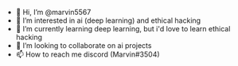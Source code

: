- 👋 Hi, I’m @marvin5567
- 👀 I’m interested in ai (deep learning) and ethical hacking
- 🌱 I’m currently learning deep learning, but i'd love to learn ethical hacking
- 💞️ I’m looking to collaborate on ai projects
- 📫 How to reach me discord (Marvin#3504)

<!---
marvin5567/marvin5567 is a ✨ special ✨ repository because its `README.md` (this file) appears on your GitHub profile.
You can click the Preview link to take a look at your changes.
--->

